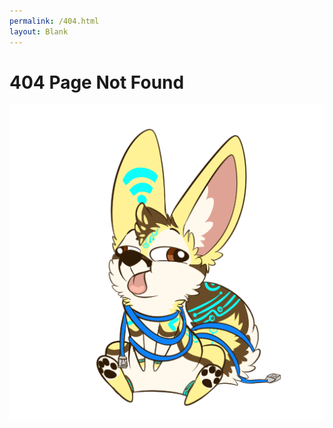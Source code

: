 ```yaml
---
permalink: /404.html
layout: Blank
---
```


<h1>404 Page Not Found</h1>

<img src="/assets/img/cables.png" alt="404">
